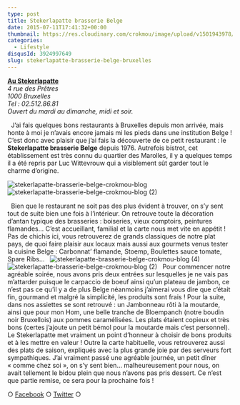 ```yaml
---
type: post
title: Stekerlapatte brasserie Belge
date: 2015-07-11T17:41:32+00:00
thumbnail: https://res.cloudinary.com/crokmou/image/upload/v1501943978/stekerlapatte-brasserie-belge-crokmou-blog-1.jpg
categories: 
  - Lifestyle
disqusId: 3924997649
slug: stekerlapatte-brasserie-belge-bruxelles
---
```


**[Au Stekerlapatte](http://www.austekerlapatte.be/)**  
_4 rue des Prêtres_  
_1000 Bruxelles_  
_Tel : 02.512.86.81_  
_Ouvert du mardi au dimanche, midi et soir._

  J’ai fais quelques bons restaurants à Bruxelles depuis mon arrivée, mais honte à moi je n’avais encore jamais mi les pieds dans une institution Belge ! C’est donc avec plaisir que j’ai fais la découverte de ce petit restaurant : le **Stekerlapatte brasserie Belge** depuis 1976\. Autrefois bistrot, cet établissement est très connu du quartier des Marolles, il y a quelques temps il a été repris par Luc Wittevrouw qui a visiblement sût garder tout le charme d’origine.  

![stekerlapatte-brasserie-belge-crokmou-blog](http://www.crokmou.com/wp-content/uploads/2015/07/stekerlapatte-brasserie-belge-crokmou-blog.jpg)![stekerlapatte-brasserie-belge-crokmou-blog (2)](http://www.crokmou.com/wp-content/uploads/2015/07/stekerlapatte-brasserie-belge-crokmou-blog-2.jpg)

  Bien que le restaurant ne soit pas des plus évident à trouver, on s’y sent tout de suite bien une fois à l’intérieur. On retrouve toute la décoration d’antan typique des brasseries : boiseries, vieux comptoirs, peintures flamandes… C’est accueillant, familial et la carte nous met vite en appétit ! Pas de chichis ici, vous retrouverez de grands classiques de notre plat pays, de quoi faire plaisir aux locaux mais aussi aux gourmets venus tester la cuisine Belge : Carbonnat’ flamande, Stoemp, Boulettes sauce tomate, Spare Ribs…   ![stekerlapatte-brasserie-belge-crokmou-blog (4)](http://www.crokmou.com/wp-content/uploads/2015/07/stekerlapatte-brasserie-belge-crokmou-blog-4.jpg)![stekerlapatte-brasserie-belge-crokmou-blog (2)](http://www.crokmou.com/wp-content/uploads/2015/07/stekerlapatte-brasserie-belge-crokmou-blog-5.jpg)   Pour commencer notre agréable soirée, nous avons pris deux entrées sur lesquelles je ne vais pas m’attarder puisque le carpaccio de boeuf ainsi qu’un plateau de jambon, ce n’est pas ce qu’il y a de plus Belge néanmoins j’aimerai vous dire que c’était fin, gourmand et malgré la simplicité, les produits sont frais ! Pour la suite, dans nos assiettes se sont retrouvé : un Jambonneau rôti à la moutarde, ainsi que pour mon Hom, une belle tranche de Bloempanch (notre boudin noir Bruxellois) aux pommes caramélisées. Les plats étaient copieux et très bons (certes j’ajoute un petit bémol pour la moutarde mais c’est personnel). Le Stekerlapatte met vraiment un point d’honneur à choisir de bons produits et à les mettre en valeur ! Outre la carte habituelle, vous retrouverez aussi des plats de saison, expliqués avec la plus grande joie par des serveurs fort sympathiques. J’ai vraiment passé une agréable journée, un petit dîner « comme chez soi », on s’y sent bien… malheureusement pour nous, on avait tellement le bidou plein que nous n’avons pas pris dessert. Ce n’est que partie remise, ce sera pour la prochaine fois !  

○ [Facebook](https://www.facebook.com/crokmou.blog) ○ [Twitter](https://twitter.com/Crokmou) ○